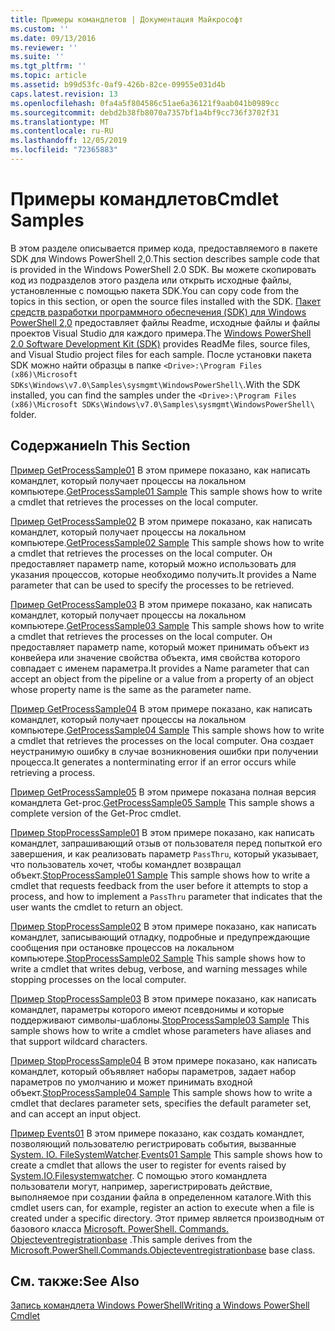 ```yaml
---
title: Примеры командлетов | Документация Майкрософт
ms.custom: ''
ms.date: 09/13/2016
ms.reviewer: ''
ms.suite: ''
ms.tgt_pltfrm: ''
ms.topic: article
ms.assetid: b99d53fc-0af9-426b-82ce-09955e031d4b
caps.latest.revision: 13
ms.openlocfilehash: 0fa4a5f804586c51ae6a36121f9aab041b0989cc
ms.sourcegitcommit: debd2b38fb8070a7357bf1a4bf9cc736f3702f31
ms.translationtype: MT
ms.contentlocale: ru-RU
ms.lasthandoff: 12/05/2019
ms.locfileid: "72365883"
---
```

# <a name="cmdlet-samples"></a><span data-ttu-id="7290c-102">Примеры командлетов</span><span class="sxs-lookup"><span data-stu-id="7290c-102">Cmdlet Samples</span></span>

<span data-ttu-id="7290c-103">В этом разделе описывается пример кода, предоставляемого в пакете SDK для Windows PowerShell 2,0.</span><span class="sxs-lookup"><span data-stu-id="7290c-103">This section describes sample code that is provided in the Windows PowerShell 2.0 SDK.</span></span> <span data-ttu-id="7290c-104">Вы можете скопировать код из подразделов этого раздела или открыть исходные файлы, установленные с помощью пакета SDK.</span><span class="sxs-lookup"><span data-stu-id="7290c-104">You can copy code from the topics in this section, or open the source files installed with the SDK.</span></span> <span data-ttu-id="7290c-105">[Пакет средств разработки программного обеспечения (SDK) для Windows PowerShell 2,0](https://www.microsoft.com/en-us/download/details.aspx?id=2560) предоставляет файлы Readme, исходные файлы и файлы проектов Visual Studio для каждого примера.</span><span class="sxs-lookup"><span data-stu-id="7290c-105">The [Windows PowerShell 2.0 Software Development Kit (SDK)](https://www.microsoft.com/en-us/download/details.aspx?id=2560) provides ReadMe files, source files, and Visual Studio project files for each sample.</span></span> <span data-ttu-id="7290c-106">После установки пакета SDK можно найти образцы в папке `<Drive>:\Program Files (x86)\Microsoft SDKs\Windows\v7.0\Samples\sysmgmt\WindowsPowerShell\`.</span><span class="sxs-lookup"><span data-stu-id="7290c-106">With the SDK installed, you can find the samples under the `<Drive>:\Program Files (x86)\Microsoft SDKs\Windows\v7.0\Samples\sysmgmt\WindowsPowerShell\` folder.</span></span>

## <a name="in-this-section"></a><span data-ttu-id="7290c-107">Содержание</span><span class="sxs-lookup"><span data-stu-id="7290c-107">In This Section</span></span>

<span data-ttu-id="7290c-108">[Пример GetProcessSample01](./getprocesssample01-sample.md) В этом примере показано, как написать командлет, который получает процессы на локальном компьютере.</span><span class="sxs-lookup"><span data-stu-id="7290c-108">[GetProcessSample01 Sample](./getprocesssample01-sample.md) This sample shows how to write a cmdlet that retrieves the processes on the local computer.</span></span>

<span data-ttu-id="7290c-109">[Пример GetProcessSample02](./getprocesssample02-sample.md) В этом примере показано, как написать командлет, который получает процессы на локальном компьютере.</span><span class="sxs-lookup"><span data-stu-id="7290c-109">[GetProcessSample02 Sample](./getprocesssample02-sample.md) This sample shows how to write a cmdlet that retrieves the processes on the local computer.</span></span> <span data-ttu-id="7290c-110">Он предоставляет параметр name, который можно использовать для указания процессов, которые необходимо получить.</span><span class="sxs-lookup"><span data-stu-id="7290c-110">It provides a Name parameter that can be used to specify the processes to be retrieved.</span></span>

<span data-ttu-id="7290c-111">[Пример GetProcessSample03](./getprocesssample03-sample.md) В этом примере показано, как написать командлет, который получает процессы на локальном компьютере.</span><span class="sxs-lookup"><span data-stu-id="7290c-111">[GetProcessSample03 Sample](./getprocesssample03-sample.md) This sample shows how to write a cmdlet that retrieves the processes on the local computer.</span></span> <span data-ttu-id="7290c-112">Он предоставляет параметр name, который может принимать объект из конвейера или значение свойства объекта, имя свойства которого совпадает с именем параметра.</span><span class="sxs-lookup"><span data-stu-id="7290c-112">It provides a Name parameter that can accept an object from the pipeline or a value from a property of an object whose property name is the same as the parameter name.</span></span>

<span data-ttu-id="7290c-113">[Пример GetProcessSample04](./getprocesssample04-sample.md) В этом примере показано, как написать командлет, который получает процессы на локальном компьютере.</span><span class="sxs-lookup"><span data-stu-id="7290c-113">[GetProcessSample04 Sample](./getprocesssample04-sample.md) This sample shows how to write a cmdlet that retrieves the processes on the local computer.</span></span> <span data-ttu-id="7290c-114">Она создает неустранимую ошибку в случае возникновения ошибки при получении процесса.</span><span class="sxs-lookup"><span data-stu-id="7290c-114">It generates a nonterminating error if an error occurs while retrieving a process.</span></span>

<span data-ttu-id="7290c-115">[Пример GetProcessSample05](./getprocesssample05-sample.md) В этом примере показана полная версия командлета Get-proc.</span><span class="sxs-lookup"><span data-stu-id="7290c-115">[GetProcessSample05 Sample](./getprocesssample05-sample.md) This sample shows a complete version of the Get-Proc cmdlet.</span></span>

<span data-ttu-id="7290c-116">[Пример StopProcessSample01](./stopprocesssample01-sample.md) В этом примере показано, как написать командлет, запрашивающий отзыв от пользователя перед попыткой его завершения, и как реализовать параметр `PassThru`, который указывает, что пользователь хочет, чтобы командлет возвращал объект.</span><span class="sxs-lookup"><span data-stu-id="7290c-116">[StopProcessSample01 Sample](./stopprocesssample01-sample.md) This sample shows how to write a cmdlet that requests feedback from the user before it attempts to stop a process, and how to implement a `PassThru` parameter that indicates that the user wants the cmdlet to return an object.</span></span>

<span data-ttu-id="7290c-117">[Пример StopProcessSample02](./stopprocesssample02-sample.md) В этом примере показано, как написать командлет, записывающий отладку, подробные и предупреждающие сообщения при остановке процессов на локальном компьютере.</span><span class="sxs-lookup"><span data-stu-id="7290c-117">[StopProcessSample02 Sample](./stopprocesssample02-sample.md) This sample shows how to write a cmdlet that writes debug, verbose, and warning messages while stopping processes on the local computer.</span></span>

<span data-ttu-id="7290c-118">[Пример StopProcessSample03](./stopprocesssample03-sample.md) В этом примере показано, как написать командлет, параметры которого имеют псевдонимы и которые поддерживают символы-шаблоны.</span><span class="sxs-lookup"><span data-stu-id="7290c-118">[StopProcessSample03 Sample](./stopprocesssample03-sample.md) This sample shows how to write a cmdlet whose parameters have aliases and that support wildcard characters.</span></span>

<span data-ttu-id="7290c-119">[Пример StopProcessSample04](./stopprocesssample04-sample.md) В этом примере показано, как написать командлет, который объявляет наборы параметров, задает набор параметров по умолчанию и может принимать входной объект.</span><span class="sxs-lookup"><span data-stu-id="7290c-119">[StopProcessSample04 Sample](./stopprocesssample04-sample.md) This sample shows how to write a cmdlet that declares parameter sets, specifies the default parameter set, and can accept an input object.</span></span>

<span data-ttu-id="7290c-120">[Пример Events01](./events01-sample.md) В этом примере показано, как создать командлет, позволяющий пользователю регистрировать события, вызванные [System. IO. FileSystemWatcher](/dotnet/api/System.IO.FileSystemWatcher).</span><span class="sxs-lookup"><span data-stu-id="7290c-120">[Events01 Sample](./events01-sample.md) This sample shows how to create a cmdlet that allows the user to register for events raised by [System.IO.Filesystemwatcher](/dotnet/api/System.IO.FileSystemWatcher).</span></span> <span data-ttu-id="7290c-121">С помощью этого командлета пользователи могут, например, зарегистрировать действие, выполняемое при создании файла в определенном каталоге.</span><span class="sxs-lookup"><span data-stu-id="7290c-121">With this cmdlet users can, for example, register an action to execute when a file is created under a specific directory.</span></span> <span data-ttu-id="7290c-122">Этот пример является производным от базового класса [Microsoft. PowerShell. Commands. Objecteventregistrationbase](/dotnet/api/Microsoft.PowerShell.Commands.ObjectEventRegistrationBase) .</span><span class="sxs-lookup"><span data-stu-id="7290c-122">This sample derives from the [Microsoft.PowerShell.Commands.Objecteventregistrationbase](/dotnet/api/Microsoft.PowerShell.Commands.ObjectEventRegistrationBase) base class.</span></span>

## <a name="see-also"></a><span data-ttu-id="7290c-123">См. также:</span><span class="sxs-lookup"><span data-stu-id="7290c-123">See Also</span></span>

[<span data-ttu-id="7290c-124">Запись командлета Windows PowerShell</span><span class="sxs-lookup"><span data-stu-id="7290c-124">Writing a Windows PowerShell Cmdlet</span></span>](./writing-a-windows-powershell-cmdlet.md)
